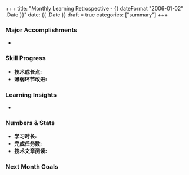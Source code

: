 +++
title: "Monthly Learning Retrospective - {{ dateFormat "2006-01-02" .Date }}"
date: {{ .Date }}
draft = true
categories: ["summary"]
+++

### Major Accomplishments
- 

### Skill Progress
- **技术成长点:**
- **薄弱环节改进:**

### Learning Insights
- 

### Numbers & Stats
- **学习时长:**
- **完成任务数:**
- **技术文章阅读:**

### Next Month Goals